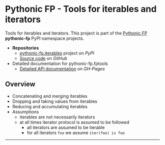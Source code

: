 # Pythonic FP - Tools for iterables and iterators

Tools for iterables and iterators. This project is part of the
[Pythonic FP][1] **pythonic-fp** PyPI namespace projects.

- **Repositories**
  - [pythonic-fp.iterables][2] project on *PyPI*
  - [Source code][3] on *GitHub*
- Detailed documentation for pythonic-fp.fptools
  - [Detailed API documentation][4] on *GH-Pages*

## Overview

- Concatenating and merging iterables
- Dropping and taking values from iterables
- Reducing and accumulating iterables
- Assumptions
  - iterables are not necessarily iterators
  - at all times iterator protocol is assumed to be followed
    - all iterators are assumed to be iterable
    - for all iterators `foo` we assume `iter(foo) is foo`

______________________________________________________________________

[1]: https://github.com/grscheller/pythonic-fp/blob/main/README.md
[2]: https://pypi.org/project/pythonic-fp.iterables/
[3]: https://github.com/grscheller/pythonic-fp-iterables/
[4]: https://grscheller.github.io/pythonic-fp/maintained/iterables/

